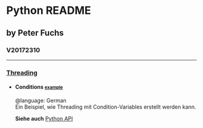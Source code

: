 # Python README
## by Peter Fuchs
### V20172310

---

### [Threading](threading/)

 * #### Conditions <small>[example](threading/condition_variable_de.py)</small>
    @language: German<br>
    Ein Beispiel, wie Threading mit Condition-Variables erstellt werden kann.

    
    **Siehe auch**
    [Python API](https://docs.python.org/2/library/threading.html#condition-objects)
   
